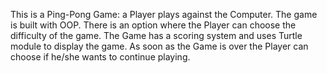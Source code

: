 This is a Ping-Pong Game: a Player plays against the Computer.
The game is built with OOP. There is an option where the Player can choose
the difficulty of the game. The Game has a scoring system and 
uses Turtle module to display the game.
As soon as the Game is over the Player can choose if he/she wants to continue playing.
